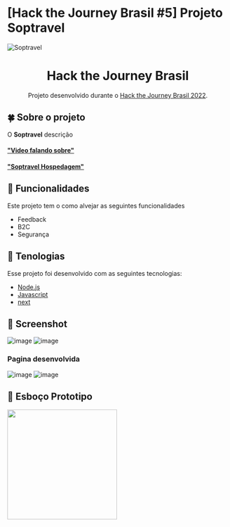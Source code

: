 # [Hack the Journey Brasil #5] Projeto Soptravel 

![Soptravel](https://github.com/Soptravel/Soptravel/blob/develop/Doc/testedigiagro.gif)

<h1 align="center">  Hack the Journey Brasil  </h1>
<p align="center">Projeto desenvolvido durante o  <a href="https://developers.amadeus.com/blog/hack-the-journey-brazil-2022">Hack the Journey Brasil 2022</a>. </p>
  

## :four_leaf_clover: Sobre o projeto

O <strong>Soptravel</strong> descrição


#### ["Video falando sobre"](https://www.youtube.com/watch?v=E0KejcvAdxs)
#### ["Soptravel Hospedagem"](https://digiagro.herokuapp.com/)

## :rose: Funcionalidades
Este projeto tem o como alvejar as seguintes funcionalidades
- Feedback
- B2C
- Segurança

## :sunflower: Tenologias
Esse projeto foi desenvolvido com as seguintes tecnologias:
- [Node.js](https://nodejs.org/en/)
- [Javascript](https://www.javascript.com/)
- [next](https://nextjs.org/docs)


 ## :leaves: Screenshot
 
 ![image](https://user-images.githubusercontent.com/48294395/202945484-4b8d24fa-f7a1-42cc-a0cf-24f8a2efdc35.png)
 ![image](https://user-images.githubusercontent.com/48294395/202945411-9c185c79-b40b-4f63-9d53-105d22a88443.png)
 
 ### Pagina desenvolvida
 ![image](https://user-images.githubusercontent.com/48294395/202945153-a2837940-7681-4ae7-9c6b-a54b51aaa0ad.png)
 ![image](https://user-images.githubusercontent.com/48294395/202945344-9a893d2c-b66a-4c4c-b42c-1d5d802a72dd.png)

## :seedling: Esboço Prototipo 
<img src="https://user-images.githubusercontent.com/19413241/202943904-d27df4a3-5411-4229-bae1-b16057d01208.png" width="250" />


